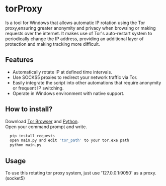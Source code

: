 
# torProxy

Is a tool for Windows that allows automatic IP rotation using the Tor proxy,ensuring greater anonymity and privacy when browsing or making requests over the internet. It makes use of Tor's auto-restart system to periodically change the IP address, providing an additional layer of protection and making tracking more difficult.


## Features

- Automatically rotate IP at defined time intervals.
- Use SOCKS5 proxies to redirect your network traffic via Tor.
- Easily integrate the script into other automations that require anonymity or frequent IP switching.
- Operate in Windows environment with native support.
  
## How to install?
Download [Tor Browser](https://www.torproject.org/download/) and [Python](https://www.python.org/downloads/). <br />
Open your command prompt and write.

```bash
  pip install requests
  open main.py and edit 'tor_path' to your tor.exe path
  python main.py
```

## Usage
To use this rotating tor proxy system, just use '127.0.0.1:9050' as a proxy. (socket5)
